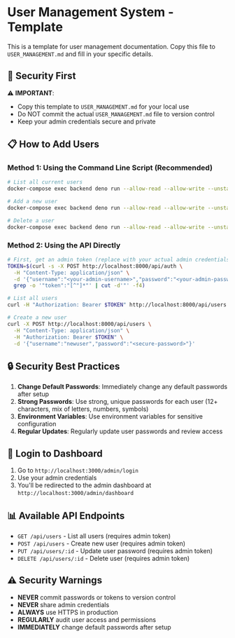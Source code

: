 # User Management System - Template

This is a template for user management documentation. Copy this file to `USER_MANAGEMENT.md` and fill in your specific details.

## 🔐 Security First

⚠️ **IMPORTANT**:

- Copy this template to `USER_MANAGEMENT.md` for your local use
- Do NOT commit the actual `USER_MANAGEMENT.md` file to version control
- Keep your admin credentials secure and private

## 📋 How to Add Users

### Method 1: Using the Command Line Script (Recommended)

```bash
# List all current users
docker-compose exec backend deno run --allow-read --allow-write --unstable-fs add_user.ts list

# Add a new user
docker-compose exec backend deno run --allow-read --allow-write --unstable-fs add_user.ts add <username> <password>

# Delete a user
docker-compose exec backend deno run --allow-read --allow-write --unstable-fs add_user.ts delete <username>
```

### Method 2: Using the API Directly

```bash
# First, get an admin token (replace with your actual admin credentials)
TOKEN=$(curl -s -X POST http://localhost:8000/api/auth \
  -H "Content-Type: application/json" \
  -d '{"username":"<your-admin-username>","password":"<your-admin-password>"}' | \
  grep -o '"token":"[^"]*"' | cut -d'"' -f4)

# List all users
curl -H "Authorization: Bearer $TOKEN" http://localhost:8000/api/users

# Create a new user
curl -X POST http://localhost:8000/api/users \
  -H "Content-Type: application/json" \
  -H "Authorization: Bearer $TOKEN" \
  -d '{"username":"newuser","password":"<secure-password>"}'
```

## 🔒 Security Best Practices

1. **Change Default Passwords**: Immediately change any default passwords after setup
2. **Strong Passwords**: Use strong, unique passwords for each user (12+ characters, mix of letters, numbers, symbols)
3. **Environment Variables**: Use environment variables for sensitive configuration
4. **Regular Updates**: Regularly update user passwords and review access

## 🚀 Login to Dashboard

1. Go to `http://localhost:3000/admin/login`
2. Use your admin credentials
3. You'll be redirected to the admin dashboard at `http://localhost:3000/admin/dashboard`

## 📊 Available API Endpoints

- `GET /api/users` - List all users (requires admin token)
- `POST /api/users` - Create new user (requires admin token)
- `PUT /api/users/:id` - Update user password (requires admin token)
- `DELETE /api/users/:id` - Delete user (requires admin token)

## ⚠️ Security Warnings

- **NEVER** commit passwords or tokens to version control
- **NEVER** share admin credentials
- **ALWAYS** use HTTPS in production
- **REGULARLY** audit user access and permissions
- **IMMEDIATELY** change default passwords after setup
